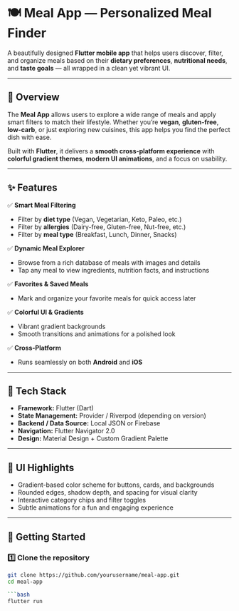 # 🍽️ Meal App — Personalized Meal Finder

A beautifully designed **Flutter mobile app** that helps users discover, filter, and organize meals based on their **dietary preferences**, **nutritional needs**, and **taste goals** — all wrapped in a clean yet vibrant UI.

---

## 🌈 Overview

The **Meal App** allows users to explore a wide range of meals and apply smart filters to match their lifestyle. Whether you’re **vegan**, **gluten-free**, **low-carb**, or just exploring new cuisines, this app helps you find the perfect dish with ease.  

Built with **Flutter**, it delivers a **smooth cross-platform experience** with **colorful gradient themes**, **modern UI animations**, and a focus on usability.

---

## ✨ Features

✅ **Smart Meal Filtering**  
- Filter by **diet type** (Vegan, Vegetarian, Keto, Paleo, etc.)  
- Filter by **allergies** (Dairy-free, Gluten-free, Nut-free, etc.)  
- Filter by **meal type** (Breakfast, Lunch, Dinner, Snacks)

✅ **Dynamic Meal Explorer**  
- Browse from a rich database of meals with images and details  
- Tap any meal to view ingredients, nutrition facts, and instructions

✅ **Favorites & Saved Meals**  
- Mark and organize your favorite meals for quick access later  

✅ **Colorful UI & Gradients**  
- Vibrant gradient backgrounds  
- Smooth transitions and animations for a polished look  

✅ **Cross-Platform**  
- Runs seamlessly on both **Android** and **iOS**

---

## 🧠 Tech Stack

- **Framework:** Flutter (Dart)
- **State Management:** Provider / Riverpod (depending on version)
- **Backend / Data Source:** Local JSON or Firebase
- **Navigation:** Flutter Navigator 2.0
- **Design:** Material Design + Custom Gradient Palette

---

## 🎨 UI Highlights

- Gradient-based color scheme for buttons, cards, and backgrounds  
- Rounded edges, shadow depth, and spacing for visual clarity  
- Interactive category chips and filter toggles  
- Subtle animations for a fun and engaging experience  

---

## 🚀 Getting Started

### 1️⃣ Clone the repository
```bash
git clone https://github.com/yourusername/meal-app.git
cd meal-app

```bash
flutter run
